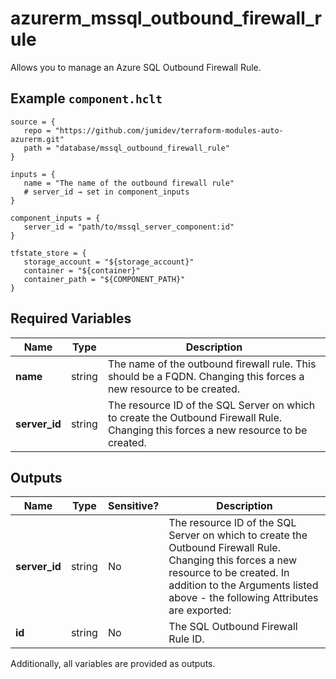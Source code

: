 # azurerm_mssql_outbound_firewall_rule

Allows you to manage an Azure SQL Outbound Firewall Rule.

## Example `component.hclt`

```hcl
source = {
   repo = "https://github.com/jumidev/terraform-modules-auto-azurerm.git"   
   path = "database/mssql_outbound_firewall_rule"   
}

inputs = {
   name = "The name of the outbound firewall rule"   
   # server_id → set in component_inputs
}

component_inputs = {
   server_id = "path/to/mssql_server_component:id"   
}

tfstate_store = {
   storage_account = "${storage_account}"   
   container = "${container}"   
   container_path = "${COMPONENT_PATH}"   
}

```

## Required Variables

| Name | Type |  Description |
| ---- | --------- |  ----------- |
| **name** | string |  The name of the outbound firewall rule. This should be a FQDN. Changing this forces a new resource to be created. | 
| **server_id** | string |  The resource ID of the SQL Server on which to create the Outbound Firewall Rule. Changing this forces a new resource to be created. | 



## Outputs

| Name | Type | Sensitive? | Description |
| ---- | ---- | --------- | --------- |
| **server_id** | string | No  | The resource ID of the SQL Server on which to create the Outbound Firewall Rule. Changing this forces a new resource to be created. In addition to the Arguments listed above - the following Attributes are exported: | 
| **id** | string | No  | The SQL Outbound Firewall Rule ID. | 

Additionally, all variables are provided as outputs.
